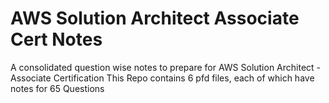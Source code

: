 # AWS Solution Architect Associate Cert Notes
A consolidated question wise notes to prepare for AWS Solution Architect - Associate Certification
This Repo contains 6 pfd files, each of which have notes for 65 Questions
